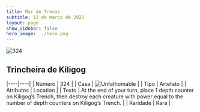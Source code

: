 ```yaml
---
title: Mar de Trevas
subtitle: 12 de março de 2021
layout: page
show_sidebar: false
hero_image: ../hero.png
---
```


![324](https://cdn.keyforgegame.com/media/card_front/pt/496_324_GWWRPG2GPWPP_pt.png)

## Trincheira de Kiligog

|----|----|
| Número | 324 |
| Casa | ![Unfathomable](https://archonarcana.com/images/thumb/1/10/Unfathomable.png/22px-Unfathomable.png "Abissais") |
| Tipo | Artefato |
| Atributos | Location |
| Texto | At the end of your turn, place 1 depth counter on Kiligog’s Trench, then destroy each creature with power equal to the number of depth counters on Kiligog’s Trench. |
| Raridade | Rara |
